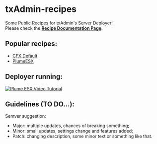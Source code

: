 # txAdmin-recipes
Some Public Recipes for txAdmin's Server Deployer!  
Please check the **[Recipe Documentation Page](https://github.com/tabarra/txAdmin/blob/master/docs/recipe.md)**.

## Popular recipes:
- [CFX Default](https://github.com/tabarra/CFX-Default-recipe)
- [PlumeESX](https://github.com/tabarra/PlumeESX-recipe)

## Deployer running:
[![Plume ESX Video Tutorial](https://i.imgur.com/jjUbS1Z.png)](https://www.youtube.com/watch?v=iGfwUCO0RZQ)

## Guidelines (TO DO...):
Semver suggestion:
- Major: multiple updates, chances of breaking something;
- Minor: small updates, settings change and features added;
- Patch: changing description, some minor text or something like that.
